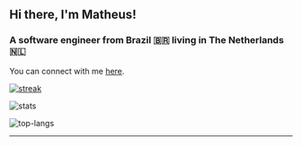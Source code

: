 ## Hi there, I'm Matheus!

### A software engineer from Brazil 🇧🇷 living in The Netherlands 🇳🇱

You can connect with me [here](https://matheusaraujo.github.io).

[![streak](https://github-readme-streak-stats.herokuapp.com?user=matheusaraujo&theme=transparent&hide_border=true&mode=weekly)](https://git.io/streak-stats)

![stats](https://github-readme-stats.vercel.app/api?username=matheusaraujo&show=reviews,discussions_started,discussions_answered,prs_merged,prs_merged_percentage&show_icons=true&bg_color=00000000)

![top-langs](https://github-readme-stats.vercel.app/api/top-langs?username=matheusaraujo&show_icons=true&locale=en&layout=compact&theme=transparent&langs_count=20)

---


<!--
**matheusaraujo/matheusaraujo** is a ✨ _special_ ✨ repository because its `README.md` (this file) appears on your GitHub profile.

Here are some ideas to get you started:

- 🔭 I’m currently working on ...
- 🌱 I’m currently learning ...
- 👯 I’m looking to collaborate on ...
- 🤔 I’m looking for help with ...
- 💬 Ask me about ...
- 📫 How to reach me: ...
- 😄 Pronouns: ...
- ⚡ Fun fact: ...
-->
